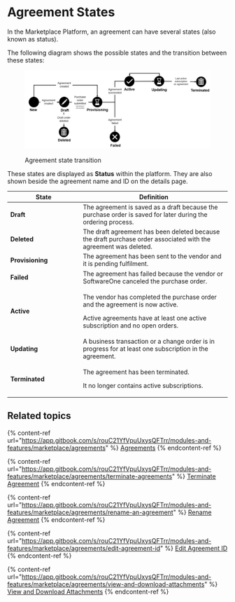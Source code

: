 # Agreement States

In the Marketplace Platform, an agreement can have several states (also known as status).&#x20;

The following diagram shows the possible states and the transition between these states:

<figure><img src="../../../.gitbook/assets/Agreements (3).png" alt=""><figcaption><p>Agreement state transition</p></figcaption></figure>

These states are displayed as **Status** within the platform. They are also shown beside the agreement name and ID on the details page.

<table data-full-width="false"><thead><tr><th width="152">State</th><th>Definition</th></tr></thead><tbody><tr><td><strong>Draft</strong></td><td>The agreement is saved as a draft because the purchase order is saved for later during the ordering process.</td></tr><tr><td><strong>Deleted</strong></td><td>The draft agreement has been deleted because the draft purchase order associated with the agreement was deleted.</td></tr><tr><td><strong>Provisioning</strong></td><td>The agreement has been sent to the vendor and it is pending fulfilment.</td></tr><tr><td><strong>Failed</strong></td><td>The agreement has failed because the vendor or SoftwareOne canceled the purchase order.</td></tr><tr><td><strong>Active</strong></td><td><p>The vendor has completed the purchase order and the agreement is now active.</p><p></p><p>Active agreements have at least one active subscription and no open orders.</p></td></tr><tr><td><strong>Updating</strong></td><td>A business transaction or a change order is in progress for at least one subscription in the agreement.</td></tr><tr><td><strong>Terminated</strong></td><td><p>The agreement has been terminated. </p><p></p><p>It no longer contains active subscriptions.</p></td></tr></tbody></table>

## Related topics

{% content-ref url="https://app.gitbook.com/s/rouC21YfVpuUxysQFTrr/modules-and-features/marketplace/agreements" %}
[Agreements](https://app.gitbook.com/s/rouC21YfVpuUxysQFTrr/modules-and-features/marketplace/agreements)
{% endcontent-ref %}

{% content-ref url="https://app.gitbook.com/s/rouC21YfVpuUxysQFTrr/modules-and-features/marketplace/agreements/terminate-agreements" %}
[Terminate Agreement](https://app.gitbook.com/s/rouC21YfVpuUxysQFTrr/modules-and-features/marketplace/agreements/terminate-agreements)
{% endcontent-ref %}

{% content-ref url="https://app.gitbook.com/s/rouC21YfVpuUxysQFTrr/modules-and-features/marketplace/agreements/rename-an-agreement" %}
[Rename Agreement](https://app.gitbook.com/s/rouC21YfVpuUxysQFTrr/modules-and-features/marketplace/agreements/rename-an-agreement)
{% endcontent-ref %}

{% content-ref url="https://app.gitbook.com/s/rouC21YfVpuUxysQFTrr/modules-and-features/marketplace/agreements/edit-agreement-id" %}
[Edit Agreement ID](https://app.gitbook.com/s/rouC21YfVpuUxysQFTrr/modules-and-features/marketplace/agreements/edit-agreement-id)
{% endcontent-ref %}

{% content-ref url="https://app.gitbook.com/s/rouC21YfVpuUxysQFTrr/modules-and-features/marketplace/agreements/view-and-download-attachments" %}
[View and Download Attachments](https://app.gitbook.com/s/rouC21YfVpuUxysQFTrr/modules-and-features/marketplace/agreements/view-and-download-attachments)
{% endcontent-ref %}
